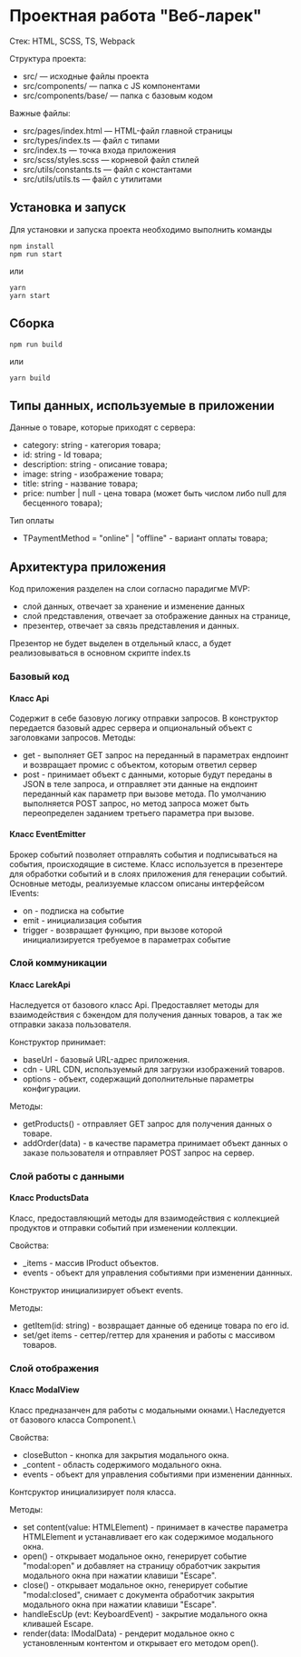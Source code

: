 # Проектная работа "Веб-ларек"

Стек: HTML, SCSS, TS, Webpack

Структура проекта:
- src/ — исходные файлы проекта
- src/components/ — папка с JS компонентами
- src/components/base/ — папка с базовым кодом

Важные файлы:
- src/pages/index.html — HTML-файл главной страницы
- src/types/index.ts — файл с типами
- src/index.ts — точка входа приложения
- src/scss/styles.scss — корневой файл стилей
- src/utils/constants.ts — файл с константами
- src/utils/utils.ts — файл с утилитами

## Установка и запуск
Для установки и запуска проекта необходимо выполнить команды

```
npm install
npm run start
```

или

```
yarn
yarn start
```
## Сборка

```
npm run build
```

или

```
yarn build
```


## Типы данных, используемые в приложении

Данные о товаре, которые приходят с сервера:

 - category: string  - категория товара;
 - id: string - Id товара;
 - description: string - описание товара;
 - image: string - изображение товара;
 - title: string - название товара;
 - price: number | null - цена товара (может быть числом либо null для бесценного товара);


Тип оплаты
 - TPaymentMethod = "online" | "offline"  - вариант оплаты товара;


## Архитектура приложения

Код приложения разделен на слои согласно парадигме MVP:

 - слой данных, отвечает за хранение и изменение данных
 - слой представления, отвечает за отображение данных на странице,
 - презентер, отвечает за связь представления и данных.

Презентор не будет выделен в отдельный класс, а будет реализовываться в основном скрипте index.ts

### Базовый код

#### Класс Api
Содержит в себе базовую логику отправки запросов. В конструктор передается базовый адрес сервера и опциональный объект с заголовками запросов. Методы:

 - get - выполняет GET запрос на переданный в параметрах ендпоинт и возвращает промис с объектом, которым ответил сервер
 - post - принимает объект с данными, которые будут переданы в JSON в теле запроса, и отправляет эти данные на ендпоинт переданный как параметр при вызове метода. По умолчанию выполняется POST запрос, но метод запроса может быть переопределен заданием третьего параметра при вызове.

#### Класс EventEmitter
Брокер событий позволяет отправлять события и подписываться на события, происходящие в системе. Класс используется в презентере для обработки событий и в слоях приложения для генерации событий.
Основные методы, реализуемые классом описаны интерфейсом IEvents:

 - on - подписка на событие 
 - emit - инициализация события
 - trigger - возвращает функцию, при вызове которой инициализируется требуемое в параметрах событие

### Слой коммуникации

#### Класс LarekApi

Наследуется от базового класс Api. Предоставляет методы для взаимодействия с бэкендом для получения данных товаров, а так же отправки заказа пользователя. 

Конструктор принимает:

 - baseUrl -  базовый URL-адрес приложения.
 - cdn - URL CDN, используемый для загрузки изображений товаров.
 - options - объект, содержащий дополнительные параметры конфигурации.

 Методы:
  - getProducts() - отправляет GET запрос для получения данных о товаре.
  - addOrder(data)  - в качестве параметра принимает объект данных о заказе пользователя и отправляет POST запрос на сервер.
  
### Слой работы с данными

#### Класс ProductsData

Класс, предоставляющий методы для взаимодействия с коллекцией продуктов и отправки событий при изменении коллекции.

Свойства:

- _items - массив IProduct объектов.
- events - объект для управления событиями при изменении даннных.

Конструктор инициализирует объект events.

Методы:

 - getItem(id: string) - возвращает данные об еденице товара по его id.
 - set/get items - сеттер/геттер для хранения и работы с массивом товаров.


 ### Слой отображения 



 #### Класс ModalView

Класс предназанчен для работы с модальными окнами.\ Наследуется от базового класса Component.\ 

Свойства:

- closeButton - кнопка для закрытия модального окна.
- _content - область содержимого модального окна.
- events - объект для управления событиями при изменении даннных.

Контсруктор инициализирует поля класса.

Методы:

- set content(value: HTMLElement) - принимает в качестве параметра HTMLElement и устанавливает его как содержимое модального окна.
- open() - открывает модальное окно, генерирует событие "modal:open" и добавляет на страницу обработчик закрытия модального окна при нажатии клавиши "Escape".
- close() - открывает модальное окно, генерирует событие "modal:closed", снимает с документа обработчик закрытия модального окна при нажатии клавиши "Escape".
- handleEscUp (evt: KeyboardEvent) - закрытие модального окна кливашей Escape.
- render(data: IModalData) - рендерит модальное окно с установленным контентом и открывает его методом open().



